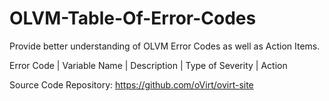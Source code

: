 # OLVM-Table-Of-Error-Codes
Provide better understanding of OLVM Error Codes as well as Action Items.

Error Code |	Variable Name | Description |	Type of Severity |	Action  

Source Code Repository: https://github.com/oVirt/ovirt-site
